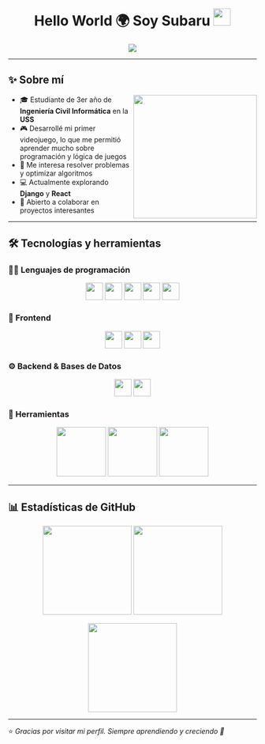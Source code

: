 <h1 align="center">Hello World 🌍 Soy Subaru <img src="https://media.giphy.com/media/hvRJCLFzcasrR4ia7z/giphy.gif" width="35"></h1>

<p align="center">
  <img src="https://readme-typing-svg.herokuapp.com?font=Cascadia+Code+PL&color=%23C8BE25&size=28&center=true&vCenter=true&width=700&height=120&lines=Estudiante+de+Ingeniería+Civil+Informática;Apasionado+por+la+programación+y+los+videojuegos;Interesado+en+algoritmos+y+optimización;Siempre+aprendiendo+nuevas+tecnologías">
</p>

---

## ✨ Sobre mí  

<picture> <img align="right" src="https://github.com/7oSkaaa/7oSkaaa/blob/main/Images/Right_Side.gif?raw=true" width="250px"></picture>

- 🎓 Estudiante de 3er año de **Ingeniería Civil Informática** en la **USS**  
- 🎮 Desarrollé mi primer videojuego, lo que me permitió aprender mucho sobre programación y lógica de juegos  
- 🧩 Me interesa resolver problemas y optimizar algoritmos  
- 💻 Actualmente explorando **Django** y **React**  
- 🤝 Abierto a colaborar en proyectos interesantes  

---

## 🛠️ Tecnologías y herramientas  

### 👨‍💻 Lenguajes de programación  
<p align="center">
<img src="https://img.shields.io/badge/Python-3776AB?style=for-the-badge&logo=python&logoColor=white" height="35"/>
<img src="https://img.shields.io/badge/C%23-239120?style=for-the-badge&logo=c-sharp&logoColor=white" height="35"/>
<img src="https://img.shields.io/badge/GDScript-478CBF?style=for-the-badge&logo=godot-engine&logoColor=white" height="35"/>
<img src="https://img.shields.io/badge/JavaScript-F7DF1E?style=for-the-badge&logo=javascript&logoColor=black" height="35"/>
<img src="https://img.shields.io/badge/Java-007396?style=for-the-badge&logo=java&logoColor=white" height="35"/>
</p>

### 🎨 Frontend  
<p align="center">
<img src="https://img.shields.io/badge/HTML5-E34F26?style=for-the-badge&logo=html5&logoColor=white" height="35"/>
<img src="https://img.shields.io/badge/CSS3-1572B6?style=for-the-badge&logo=css3&logoColor=white" height="35"/>
<img src="https://img.shields.io/badge/React-61DAFB?style=for-the-badge&logo=react&logoColor=black" height="35"/>
</p>

### ⚙️ Backend & Bases de Datos  
<p align="center">
<img src="https://img.shields.io/badge/Django-092E20?style=for-the-badge&logo=django&logoColor=white" height="35"/>
<img src="https://img.shields.io/badge/MySQL-4479A1?style=for-the-badge&logo=mysql&logoColor=white" height="35"/>
</p>

### 🔧 Herramientas  
<p align="center">
<img src="https://img.shields.io/badge/Git-F05033?style=for-the-badge&logo=git&logoColor=white" height="100"/>
<img src="https://img.shields.io/badge/VSCode-007ACC?style=for-the-badge&logo=visual-studio-code&logoColor=white" height="100"/>
<img src="https://img.shields.io/badge/Linux-FCC624?style=for-the-badge&logo=linux&logoColor=black" height="100"/>
</p>

---

## 📊 Estadísticas de GitHub  

<p align="center">
  <img src="https://github-readme-stats.vercel.app/api?username=SubaruDev0&show_icons=true&theme=tokyonight" height="180px"/>
  <img src="https://github-readme-stats.vercel.app/api/top-langs/?username=SubaruDev0&layout=compact&theme=tokyonight" height="180px"/>
</p>

<p align="center">
  <img src="https://github-readme-streak-stats.herokuapp.com/?user=SubaruDev0&theme=tokyonight_duo" height="180px"/>
</p>

---

⭐ *Gracias por visitar mi perfil. Siempre aprendiendo y creciendo 🚀*
